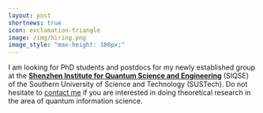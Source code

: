 ```yaml
---
layout: post
shortnews: true
icon: exclamation-triangle
image: /img/hiring.png
image_style: "max-height: 100px;"
---
```


I am looking for PhD students and postdocs for my newly established group at the **[Shenzhen Institute for Quantum
Science and Engineering](https://siqse.sustech.edu.cn/)** (SIQSE) of the Southern University of Science and Technology
(SUSTech). Do not hesitate to [contact me](/about.html#contact) if you are interested in doing theoretical research in
the area of quantum information science.